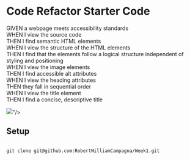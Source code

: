 # Code Refactor Starter Code
GIVEN a webpage meets accessibility standards<br>
WHEN I view the source code<br>
THEN I find semantic HTML elements<br>
WHEN I view the structure of the HTML elements<br>
THEN I find that the elements follow a logical structure independent of styling and positioning<br>
WHEN I view the image elements<br>
THEN I find accessible alt attributes<br>
WHEN I view the heading attributes<br>
THEN they fall in sequential order<br>
WHEN I view the title element<br>
THEN I find a concise, descriptive title<br>

<p>
<img src="<blockquote class="imgur-embed-pub" lang="en" data-id="a/UODQflF" data-context="false" ><a href="//imgur.com/a/UODQflF"></a></blockquote><script async src="//s.imgur.com/min/embed.js" charset="utf-8"></script>"/>
</p>

## Setup
```

git clone git@github.com:RobertWilliamCampagna/Week1.git

```